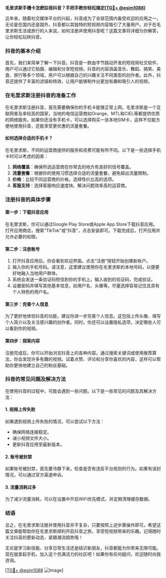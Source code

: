 **毛里求斯手機卡怎麽註冊抖音？手把手教你轻松搞定[[TG💪+ @esim1088](https://t.me/s/esim1088)]**

近年来，随着社交媒体平台的兴起，抖音成为了全球范围内备受欢迎的应用之一。无论是在国内还是国外，抖音都以其独特的短视频内容吸引了大量用户。对于在毛里求斯生活或旅行的人来说，如何注册并使用抖音呢？这篇文章将详细为你解答，让你轻松玩转抖音。

### 抖音的基本介绍

首先，我们来简单了解一下抖音。抖音是一款由字节跳动开发的短视频社交软件，用户可以通过它拍摄、编辑和分享短视频。抖音的内容涵盖音乐、舞蹈、搞笑、美食、旅行等多个领域，用户可以根据自己的兴趣关注不同类型的创作者。此外，抖音还提供了丰富的滤镜和特效，让用户能够制作出更加有趣和吸引人的视频。

### 在毛里求斯注册抖音的准备工作

在毛里求斯注册抖音，首先需要确保你的手机卡能够正常上网。毛里求斯是一个互联网普及率较高的国家，当地的电信运营商如Orange、MTL和CIEL等都提供优质的网络服务。如果你还没有手机卡，可以选择购买一张本地SIM卡，这样不仅能方便地使用抖音，还能享受更优惠的流量套餐。

#### 如何选择合适的手机卡？

在毛里求斯，不同的运营商提供的服务和资费可能有所不同。以下是一些选择手机卡时可以考虑的因素：

1. **网络覆盖**：确保所选运营商在你常去的地方有良好的信号覆盖。
2. **流量套餐**：根据你的使用习惯选择合适的流量套餐，避免超出流量限制。
3. **价格**：比较不同运营商的价格，选择性价比高的选项。
4. **客服支持**：选择客服响应速度快、解决问题效率高的运营商。

### 注册抖音的具体步骤

#### 第一步：下载抖音应用

在毛里求斯，你可以通过Google Play Store或Apple App Store下载抖音应用。打开应用商店，搜索“TikTok”或“抖音”，点击安装即可。下载完成后，打开应用并允许必要的权限。

#### 第二步：注册账号

1. 打开抖音应用后，你会看到欢迎界面。点击“注册”按钮开始创建新账户。
2. 输入你的手机号码。请注意，这里建议使用你在毛里求斯的本地号码，以便更好地融入当地用户群体。
3. 系统会发送一条验证码短信到你的手机上。输入收到的验证码，完成验证。
4. 设置密码并填写其他基本信息，如用户名、头像等。尽量选择容易记住且具有个人特色的用户名。

#### 第三步：完善个人信息

为了更好地体验抖音的功能，建议你进一步完善个人信息。这包括上传头像、填写个人简介以及关注感兴趣的创作者。同时，你还可以设置隐私选项，决定哪些人可以看到你的视频。

#### 第四步：探索内容

注册完成后，你可以开始浏览抖音上的各种内容。通过搜索关键词或使用推荐算法，你会发现许多有趣的视频。试着点赞、评论和分享你喜欢的内容，这样可以帮助你更快地建立自己的粉丝基础。

### 抖音的常见问题及解决方法

在使用抖音的过程中，可能会遇到一些问题。以下是一些常见的问题及其解决方法：

#### 1. 视频上传失败

如果遇到视频上传失败的情况，可以尝试以下方法：
- 确保网络连接稳定。
- 减小视频文件大小。
- 更新抖音应用至最新版本。

#### 2. 账号被封禁

如果账号被封禁，首先要冷静下来，检查是否有违反平台规则的行为。如果有误封情况，可以通过官方渠道申诉。

#### 3. 流量消耗过多

为了减少流量消耗，可以在设置中开启WiFi优先模式，并定期清理缓存数据。

### 结语

总之，在毛里求斯注册并使用抖音并不复杂，只要按照上述步骤操作即可。希望这篇文章能帮助你在毛里求斯顺利开启抖音之旅，享受短视频带来的乐趣。记得随时关注抖音的更新动态，紧跟潮流趋势哦！

无论是学习新技能、分享日常生活还是结识新朋友，抖音都能为你带来无限可能。现在就拿起手机，加入这个充满活力的社区吧！如果你有任何疑问，欢迎随时向我咨询。

[[TG💪+ @esim1088](https://t.me/s/esim1088) ![Image](https://i.postimg.cc/4NQfJmqS/Snipaste-2025-05-13-00-14-12.png)]